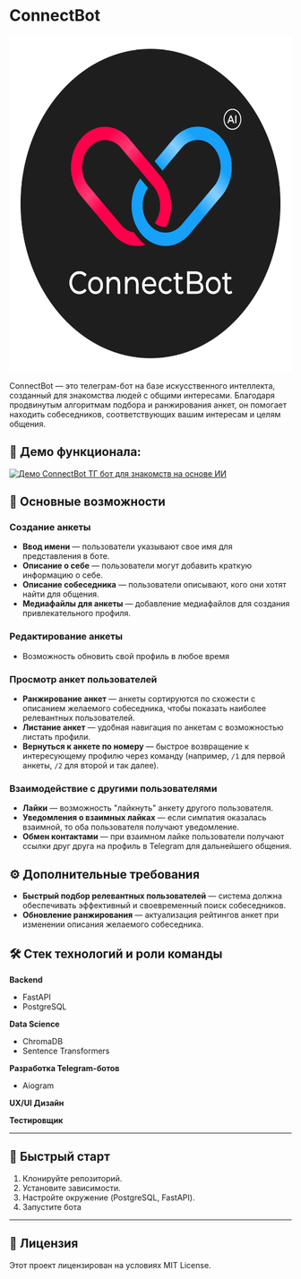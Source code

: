 # ConnectBot
  
<div align="center">
  <img src="images/connect.png" alt="ConnectBot" width="600" height="600" />
</div>
  
ConnectBot — это телеграм-бот на базе искусственного интеллекта, созданный для знакомства людей с общими интересами. Благодаря продвинутым алгоритмам подбора и ранжирования анкет, он помогает находить собеседников, соответствующих вашим интересам и целям общения.

## 🎥 Демо функционала:

[![Демо ConnectBot ТГ бот для знакомств на основе ИИ](https://img.youtube.com/vi/0wyvtIBGVpU/0.jpg)](https://www.youtube.com/watch?v=0wyvtIBGVpU)

## 📌 Основные возможности

### Создание анкеты
- **Ввод имени** — пользователи указывают свое имя для представления в боте.
- **Описание о себе** — пользователи могут добавить краткую информацию о себе.
- **Описание собеседника** — пользователи описывают, кого они хотят найти для общения.
- **Медиафайлы для анкеты** — добавление медиафайлов для создания привлекательного профиля.

### Редактирование анкеты
- Возможность обновить свой профиль в любое время

### Просмотр анкет пользователей
- **Ранжирование анкет** — анкеты сортируются по схожести с описанием желаемого собеседника, чтобы показать наиболее релевантных пользователей.
- **Листание анкет** — удобная навигация по анкетам с возможностью листать профили.
- **Вернуться к анкете по номеру** — быстрое возвращение к интересующему профилю через команду (например, `/1` для первой анкеты, `/2` для второй и так далее).

### Взаимодействие с другими пользователями
- **Лайки** — возможность "лайкнуть" анкету другого пользователя.
- **Уведомления о взаимных лайках** — если симпатия оказалась взаимной, то оба пользователя получают уведомление.
- **Обмен контактами** — при взаимном лайке пользователи получают ссылки друг друга на профиль в Telegram для дальнейшего общения.

## ⚙️ Дополнительные требования
- **Быстрый подбор релевантных пользователей** — система должна обеспечивать эффективный и своевременный поиск собеседников.
- **Обновление ранжирования** — актуализация рейтингов анкет при изменении описания желаемого собеседника.

## 🛠 Стек технологий и роли команды

**Backend**
- FastAPI
- PostgreSQL

**Data Science**
- ChromaDB
- Sentence Transformers

**Разработка Telegram-ботов**
- Aiogram

**UX/UI Дизайн**

**Тестировщик**

---

## 🚀 Быстрый старт
1. Клонируйте репозиторий.
2. Установите зависимости.
3. Настройте окружение (PostgreSQL, FastAPI).
4. Запустите бота

---

## 📄 Лицензия
Этот проект лицензирован на условиях MIT License.
